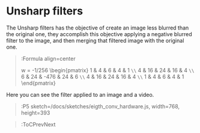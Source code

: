 # Unsharp filters

The Unsharp filters has the objective of create an image less blurred than the original one, they accomplish this objective applying a negative blurred filter to the image, and then merging that filtered image with the original one.

> :Formula align=center
>
> w = -1/256 \begin{pmatrix}
> 1 & 4 & 6 & 4 & 1 `\\`
> 4 & 16 & 24 & 16 & 4 `\\` 
> 6 & 24 & -476 & 24 & 6 `\\` 
> 4 & 16 & 24 & 16 & 4 `\\`
> 1 & 4 & 6 & 4 & 1 
> \end{pmatrix}

Here you can see the filter applied to an image and a video.

> :P5 sketch=/docs/sketches/eigth_conv_hardware.js, width=768, height=393


> :ToCPrevNext